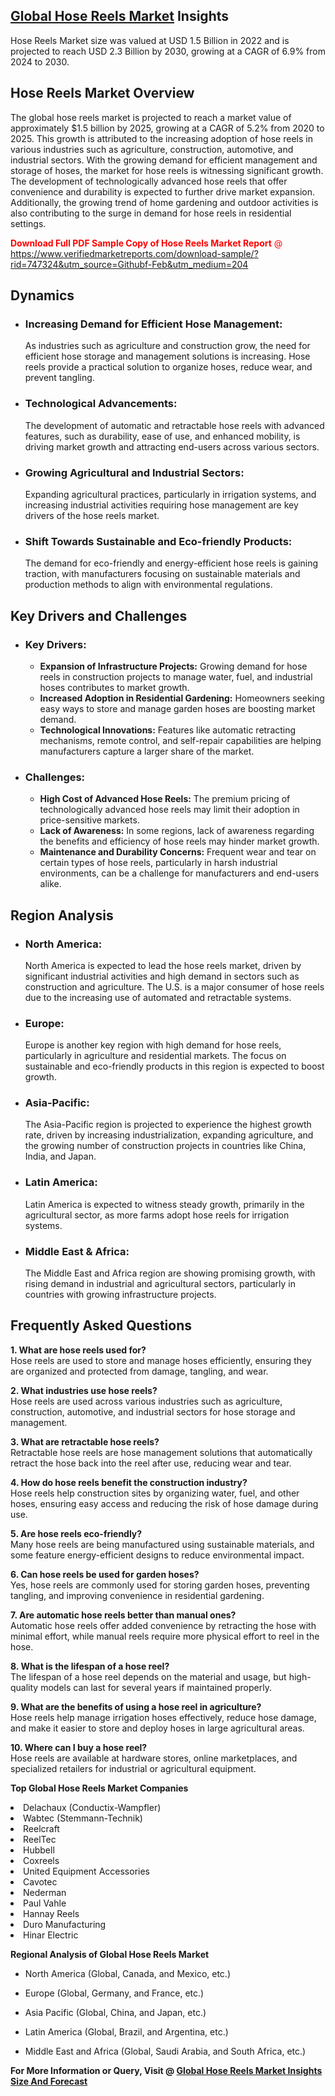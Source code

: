 <h2><a href="https://www.verifiedmarketreports.com/download-sample/?rid=747324&amp;utm_source=Githubf&amp;utm_medium=204" target="_blank">Global Hose Reels Market</a> Insights</h2><p>Hose Reels Market size was valued at USD 1.5 Billion in 2022 and is projected to reach USD 2.3 Billion by 2030, growing at a CAGR of 6.9% from 2024 to 2030.</p><p> <h2>Hose Reels Market Overview</h2> <p>The global hose reels market is projected to reach a market value of approximately $1.5 billion by 2025, growing at a CAGR of 5.2% from 2020 to 2025. This growth is attributed to the increasing adoption of hose reels in various industries such as agriculture, construction, automotive, and industrial sectors. With the growing demand for efficient management and storage of hoses, the market for hose reels is witnessing significant growth. The development of technologically advanced hose reels that offer convenience and durability is expected to further drive market expansion. Additionally, the growing trend of home gardening and outdoor activities is also contributing to the surge in demand for hose reels in residential settings. <p><span class=""><span style="color: #ff0000;"><strong>Download Full PDF Sample Copy of Hose Reels Market Report</strong> @ </span><a href="https://www.verifiedmarketreports.com/download-sample/?rid=747324&amp;utm_source=Githubf-Feb&amp;utm_medium=204" target="_blank">https://www.verifiedmarketreports.com/download-sample/?rid=747324&amp;utm_source=Githubf-Feb&amp;utm_medium=204</a></span></p> <h2>Dynamics</h2> <ul> <li><h3>Increasing Demand for Efficient Hose Management:</h3> As industries such as agriculture and construction grow, the need for efficient hose storage and management solutions is increasing. Hose reels provide a practical solution to organize hoses, reduce wear, and prevent tangling.</li> <li><h3>Technological Advancements:</h3> The development of automatic and retractable hose reels with advanced features, such as durability, ease of use, and enhanced mobility, is driving market growth and attracting end-users across various sectors.</li> <li><h3>Growing Agricultural and Industrial Sectors:</h3> Expanding agricultural practices, particularly in irrigation systems, and increasing industrial activities requiring hose management are key drivers of the hose reels market.</li> <li><h3>Shift Towards Sustainable and Eco-friendly Products:</h3> The demand for eco-friendly and energy-efficient hose reels is gaining traction, with manufacturers focusing on sustainable materials and production methods to align with environmental regulations.</li> </ul> <h2>Key Drivers and Challenges</h2> <ul> <li><h3>Key Drivers:</h3> <ul> <li><strong>Expansion of Infrastructure Projects:</strong> Growing demand for hose reels in construction projects to manage water, fuel, and industrial hoses contributes to market growth.</li> <li><strong>Increased Adoption in Residential Gardening:</strong> Homeowners seeking easy ways to store and manage garden hoses are boosting market demand.</li> <li><strong>Technological Innovations:</strong> Features like automatic retracting mechanisms, remote control, and self-repair capabilities are helping manufacturers capture a larger share of the market.</li> </ul> </li> <li><h3>Challenges:</h3> <ul> <li><strong>High Cost of Advanced Hose Reels:</strong> The premium pricing of technologically advanced hose reels may limit their adoption in price-sensitive markets.</li> <li><strong>Lack of Awareness:</strong> In some regions, lack of awareness regarding the benefits and efficiency of hose reels may hinder market growth.</li> <li><strong>Maintenance and Durability Concerns:</strong> Frequent wear and tear on certain types of hose reels, particularly in harsh industrial environments, can be a challenge for manufacturers and end-users alike.</li> </ul> </li> </ul> <h2>Region Analysis</h2> <ul> <li><h3>North America:</h3> North America is expected to lead the hose reels market, driven by significant industrial activities and high demand in sectors such as construction and agriculture. The U.S. is a major consumer of hose reels due to the increasing use of automated and retractable systems.</li> <li><h3>Europe:</h3> Europe is another key region with high demand for hose reels, particularly in agriculture and residential markets. The focus on sustainable and eco-friendly products in this region is expected to boost growth.</li> <li><h3>Asia-Pacific:</h3> The Asia-Pacific region is projected to experience the highest growth rate, driven by increasing industrialization, expanding agriculture, and the growing number of construction projects in countries like China, India, and Japan.</li> <li><h3>Latin America:</h3> Latin America is expected to witness steady growth, primarily in the agricultural sector, as more farms adopt hose reels for irrigation systems.</li> <li><h3>Middle East & Africa:</h3> The Middle East and Africa region are showing promising growth, with rising demand in industrial and agricultural sectors, particularly in countries with growing infrastructure projects.</li> </ul> <h2>Frequently Asked Questions</h2> <p><strong>1. What are hose reels used for?</strong><br> Hose reels are used to store and manage hoses efficiently, ensuring they are organized and protected from damage, tangling, and wear.</p> <p><strong>2. What industries use hose reels?</strong><br> Hose reels are used across various industries such as agriculture, construction, automotive, and industrial sectors for hose storage and management.</p> <p><strong>3. What are retractable hose reels?</strong><br> Retractable hose reels are hose management solutions that automatically retract the hose back into the reel after use, reducing wear and tear.</p> <p><strong>4. How do hose reels benefit the construction industry?</strong><br> Hose reels help construction sites by organizing water, fuel, and other hoses, ensuring easy access and reducing the risk of hose damage during use.</p> <p><strong>5. Are hose reels eco-friendly?</strong><br> Many hose reels are being manufactured using sustainable materials, and some feature energy-efficient designs to reduce environmental impact.</p> <p><strong>6. Can hose reels be used for garden hoses?</strong><br> Yes, hose reels are commonly used for storing garden hoses, preventing tangling, and improving convenience in residential gardening.</p> <p><strong>7. Are automatic hose reels better than manual ones?</strong><br> Automatic hose reels offer added convenience by retracting the hose with minimal effort, while manual reels require more physical effort to reel in the hose.</p> <p><strong>8. What is the lifespan of a hose reel?</strong><br> The lifespan of a hose reel depends on the material and usage, but high-quality models can last for several years if maintained properly.</p> <p><strong>9. What are the benefits of using a hose reel in agriculture?</strong><br> Hose reels help manage irrigation hoses effectively, reduce hose damage, and make it easier to store and deploy hoses in large agricultural areas.</p> <p><strong>10. Where can I buy a hose reel?</strong><br> Hose reels are available at hardware stores, online marketplaces, and specialized retailers for industrial or agricultural equipment.</p> </p><p><strong>Top Global Hose Reels Market Companies</strong></p><div data-test-id=""><p><li>Delachaux (Conductix-Wampfler)</li><li> Wabtec (Stemmann-Technik)</li><li> Reelcraft</li><li> ReelTec</li><li> Hubbell</li><li> Coxreels</li><li> United Equipment Accessories</li><li> Cavotec</li><li> Nederman</li><li> Paul Vahle</li><li> Hannay Reels</li><li> Duro Manufacturing</li><li> Hinar Electric</li></p><div><strong>Regional Analysis of&nbsp;Global Hose Reels Market</strong></div><ul><li dir="ltr"><p dir="ltr">North America&nbsp;(Global, Canada, and Mexico, etc.)</p></li><li dir="ltr"><p dir="ltr">Europe (Global, Germany, and France, etc.)</p></li><li dir="ltr"><p dir="ltr">Asia Pacific&nbsp;(Global, China, and Japan, etc.)</p></li><li dir="ltr"><p dir="ltr">Latin America&nbsp;(Global, Brazil, and Argentina, etc.)</p></li><li dir="ltr">Middle East and Africa&nbsp;(Global, Saudi Arabia, and South Africa, etc.)</li></ul><p><strong>For More Information or Query, Visit @&nbsp;</strong><strong><a href="https://www.verifiedmarketreports.com/product/hose-reels-market/?utm_source=Githubf&amp;utm_medium=204" target="_blank">Global Hose Reels Market Insights Size And Forecast</a></strong></p></div>
